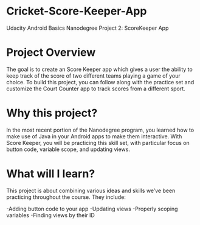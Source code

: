 # Cricket-Score-Keeper-App
Udacity Android Basics Nanodegree Project 2: ScoreKeeper App
# Project Overview
The goal is to create an Score Keeper app which gives a user the ability to keep track of the score of two different teams playing a game of your choice. To build this project, you can follow along with the practice set and customize the Court Counter app to track scores from a different sport.
# Why this project? 
 In the most recent portion of the Nanodegree program, you learned how to make use of Java in your Android apps to make them interactive. With Score Keeper, you will be practicing this skill set, with particular focus on button code, variable scope, and updating views.
# What will I learn? 
This project is about combining various ideas and skills we’ve been practicing throughout the course. They include:

-Adding button code to your app
-Updating views
-Properly scoping variables
-Finding views by their ID

